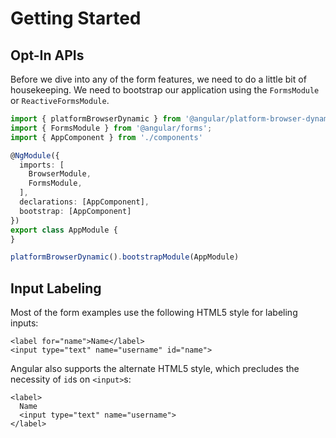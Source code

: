 # Getting Started

## Opt-In APIs

Before we dive into any of the form features, we need to do a little bit of housekeeping. We need to bootstrap our application using the `FormsModule` or `ReactiveFormsModule`.

```typescript
import { platformBrowserDynamic } from '@angular/platform-browser-dynamic'
import { FormsModule } from '@angular/forms';
import { AppComponent } from './components'

@NgModule({
  imports: [
    BrowserModule,
    FormsModule,
  ],
  declarations: [AppComponent],
  bootstrap: [AppComponent]
})
export class AppModule {
}

platformBrowserDynamic().bootstrapModule(AppModule)
```

## Input Labeling

Most of the form examples use the following HTML5 style for labeling inputs:

```markup
<label for="name">Name</label>
<input type="text" name="username" id="name">
```

Angular also supports the alternate HTML5 style, which precludes the necessity of `id`s on `<input>`s:

```markup
<label>
  Name
  <input type="text" name="username">
</label>
```


